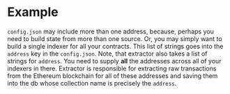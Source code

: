 # Example

`config.json` may include more than one address, because, perhaps you need to build state from more than one source. Or, you may simply want to build a single indexer for all your contracts. This list of strings goes into the `address` key in the `config.json`. Note, that extractor also takes a list of strings for `address`. You need to supply **all** the addresses across all of your indexers in there. Extractor is responsible for extracting raw transactions from the Ethereum blockchain for all of these addresses and saving them into the db whose collection name is precisely the `address`.

